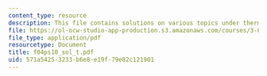 ```yaml
---
content_type: resource
description: This file contains solutions on various topics under thermodynamics.
file: https://ol-ocw-studio-app-production.s3.amazonaws.com/courses/3-012-fundamentals-of-materials-science-fall-2005/571a54253233b6e8e19f79e82c121901_f04ps10_sol_t.pdf
file_type: application/pdf
resourcetype: Document
title: f04ps10_sol_t.pdf
uid: 571a5425-3233-b6e8-e19f-79e82c121901
---
```

